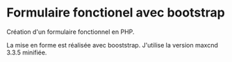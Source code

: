 # Formulaire fonctionel avec bootstrap
Création d'un formulaire fonctionnel en PHP.

La mise en forme est réalisée avec booststrap. J'utilise la version maxcnd 3.3.5 minifiée.